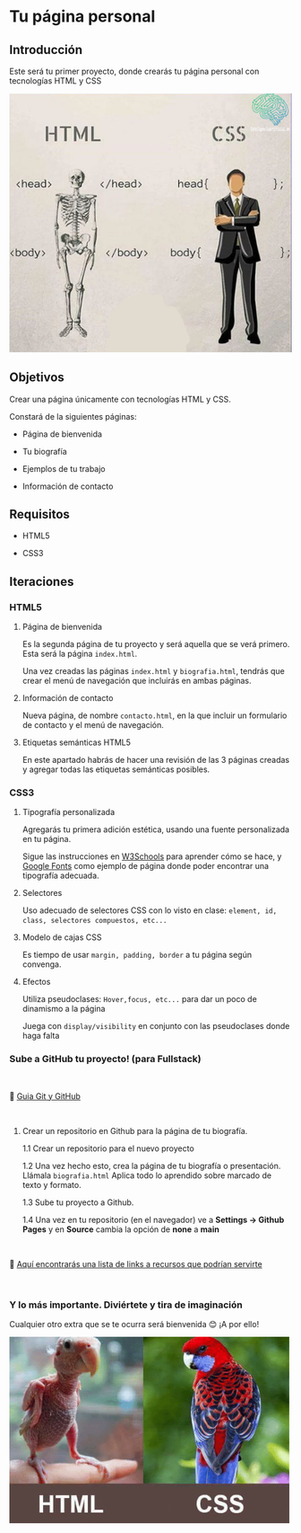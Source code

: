 # Tu página personal #

## Introducción ##

Este será tu primer proyecto, donde crearás tu página personal con tecnologías HTML y CSS

![img](assets/htmlcssmeme.png)

## Objetivos ##

Crear una página únicamente con tecnologías HTML y CSS.

Constará de la siguientes páginas:

- Página de bienvenida

- Tu biografía

- Ejemplos de tu trabajo

- Información de contacto

## Requisitos ##

- HTML5

- CSS3

## Iteraciones ##

### HTML5 ###

1. Página de bienvenida

    Es la segunda página de tu proyecto y será aquella que se verá primero. Esta será la página `index.html`.

    Una vez creadas las páginas `index.html` y `biografia.html`, tendrás que crear el menú de navegación que incluirás en ambas páginas.

2. Información de contacto

    Nueva página, de nombre `contacto.html`, en la que incluir un formulario de contacto y el menú de navegación.

3. Etiquetas semánticas HTML5

    En este apartado habrás de hacer una revisión de las 3 páginas creadas y agregar todas las etiquetas semánticas posibles.

### CSS3 ###

1. Tipografía personalizada

    Agregarás tu primera adición estética, usando una fuente personalizada en tu página.

    Sigue las instrucciones en [W3Schools](https://www.w3schools.com/howto/howto_google_fonts.asp) para aprender cómo se hace, y [Google Fonts](https://fonts.google.com) como ejemplo de página donde poder encontrar una tipografía adecuada.

2. Selectores

    Uso adecuado de selectores CSS con lo visto en clase: `element, id, class, selectores compuestos, etc...`

2. Modelo de cajas CSS

    Es tiempo de usar `margin, padding, border` a tu página según convenga.

3. Efectos

    Utiliza pseudoclases: `Hover,focus, etc...` para dar un poco de dinamismo a la página

    Juega con `display/visibility` en conjunto con las pseudoclases donde haga falta 

### Sube a GitHub tu proyecto! (para Fullstack) ###

<br>

🧩 [Guia Git y GitHub](usefulLinks.md)

<br>

1. Crear un repositorio en Github para la página de tu biografía.

    1.1 Crear un repositorio para el nuevo proyecto

    1.2 Una vez hecho esto, crea la página de tu biografía o presentación. Llámala `biografia.html` Aplica todo lo aprendido sobre marcado de texto y formato.

    1.3 Sube tu proyecto a Github.
    
    1.4 Una vez en tu repositorio (en el navegador) ve a **Settings -> Github Pages** y en **Source** cambia la opción de **none** a **main**

<br>

🧩 [Aquí encontrarás una lista de links a recursos que podrían servirte](useful-links.md)


<br>

### Y lo más importante. Diviértete y tira de imaginación ###

Cualquier otro extra que se te ocurra será bienvenida :blush: ¡A por ello!

![img](assets/htmlcss.jpg)
